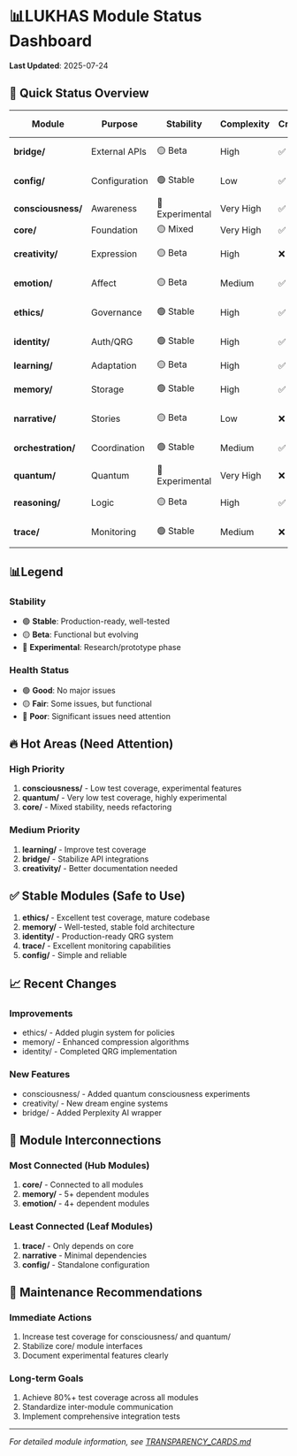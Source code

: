 # 📊LUKHAS Module Status Dashboard

**Last Updated**: 2025-07-24

## 🎯 Quick Status Overview

| Module | Purpose | Stability | Complexity | Critical | Test Coverage | Health |
|--------|---------|-----------|------------|----------|---------------|--------|
| **bridge/** | External APIs | 🟡 Beta | High | ✅ Yes | ~60% | 🟢 Good |
| **config/** | Configuration | 🟢 Stable | Low | ✅ Yes | ~80% | 🟢 Good |
| **consciousness/** | Awareness | 🔴 Experimental | Very High | ✅ Yes | ~30% | 🟡 Fair |
| **core/** | Foundation | 🟡 Mixed | Very High | ✅ Yes | ~50% | 🟡 Fair |
| **creativity/** | Expression | 🟡 Beta | High | ❌ No | ~40% | 🟢 Good |
| **emotion/** | Affect | 🟡 Beta | Medium | ✅ Yes | ~70% | 🟢 Good |
| **ethics/** | Governance | 🟢 Stable | High | ✅ Yes | ~85% | 🟢 Good |
| **identity/** | Auth/QRG | 🟢 Stable | High | ✅ Yes | ~75% | 🟢 Good |
| **learning/** | Adaptation | 🟡 Beta | High | ✅ Yes | ~55% | 🟡 Fair |
| **memory/** | Storage | 🟢 Stable | High | ✅ Yes | ~80% | 🟢 Good |
| **narrative/** | Stories | 🟡 Beta | Low | ❌ No | ~60% | 🟢 Good |
| **orchestration/** | Coordination | 🟢 Stable | Medium | ✅ Yes | ~70% | 🟢 Good |
| **quantum/** | Quantum | 🔴 Experimental | Very High | ❌ No | ~20% | 🔴 Poor |
| **reasoning/** | Logic | 🟡 Beta | High | ✅ Yes | ~65% | 🟢 Good |
| **trace/** | Monitoring | 🟢 Stable | Medium | ❌ No | ~90% | 🟢 Good |

## 📊Legend

### Stability
- 🟢 **Stable**: Production-ready, well-tested
- 🟡 **Beta**: Functional but evolving
- 🔴 **Experimental**: Research/prototype phase

### Health Status
- 🟢 **Good**: No major issues
- 🟡 **Fair**: Some issues, but functional
- 🔴 **Poor**: Significant issues need attention

## 🔥 Hot Areas (Need Attention)

### High Priority
1. **consciousness/** - Low test coverage, experimental features
2. **quantum/** - Very low test coverage, highly experimental
3. **core/** - Mixed stability, needs refactoring

### Medium Priority
1. **learning/** - Improve test coverage
2. **bridge/** - Stabilize API integrations
3. **creativity/** - Better documentation needed

## ✅ Stable Modules (Safe to Use)

1. **ethics/** - Excellent test coverage, mature codebase
2. **memory/** - Well-tested, stable fold architecture
3. **identity/** - Production-ready QRG system
4. **trace/** - Excellent monitoring capabilities
5. **config/** - Simple and reliable

## 📈 Recent Changes

### Improvements
- ethics/ - Added plugin system for policies
- memory/ - Enhanced compression algorithms
- identity/ - Completed QRG implementation

### New Features
- consciousness/ - Added quantum consciousness experiments
- creativity/ - New dream engine systems
- bridge/ - Added Perplexity AI wrapper

## 📡 Module Interconnections

### Most Connected (Hub Modules)
1. **core/** - Connected to all modules
2. **memory/** - 5+ dependent modules
3. **emotion/** - 4+ dependent modules

### Least Connected (Leaf Modules)
1. **trace/** - Only depends on core
2. **narrative** - Minimal dependencies
3. **config/** - Standalone configuration

## 🔧 Maintenance Recommendations

### Immediate Actions
1. Increase test coverage for consciousness/ and quantum/
2. Stabilize core/ module interfaces
3. Document experimental features clearly

### Long-term Goals
1. Achieve 80%+ test coverage across all modules
2. Standardize inter-module communication
3. Implement comprehensive integration tests

---

*For detailed module information, see [TRANSPARENCY_CARDS.md](TRANSPARENCY_CARDS.md)*